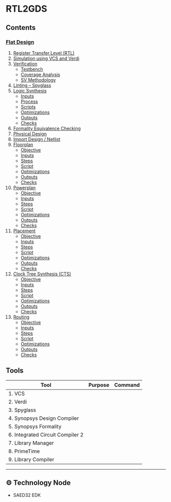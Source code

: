 # RTL2GDS

## Contents

### [Flat Design](Flat_Design/README.md#flat-design)

1. [Register Transfer Level (RTL)](Flat_Design/README.md#register-transfer-level-rtl)  
2. [Simulation using VCS and Verdi](Flat_Design/README.md#simulation-using-vcs-and-verdi)  
3. [Verification](Flat_Design/README.md#verification)  
   - [Testbench](Flat_Design/README.md#testbench)  
   - [Coverage Analysis](Flat_Design/README.md#coverage-analysis)  
   - [SV Methodology](Flat_Design/README.md#sv-methodology)  
4. [Linting – Spyglass](Flat_Design/README.md#linting----spyglass)  
5. [Logic Synthesis](Flat_Design/README.md#logic-synthesis)  
   - [Inputs](Flat_Design/README.md#logic-synthesis-inputs)  
   - [Process](Flat_Design/README.md#logic-synthesis-process)  
   - [Scripts](Flat_Design/README.md#logic-synthesis-scripts-and-flow)  
   - [Optimizations](Flat_Design/README.md#logic-synthesis-optimizations)  
   - [Outputs](Flat_Design/README.md#logic-synthesis-outputs)  
   - [Checks](Flat_Design/README.md#logic-synthesis-checks)  
6. [Formality Equivalence Checking](Flat_Design/README.md#formality-equivalence-checking)  
7. [Physical Design](Flat_Design/README.md#physical-design)  
8. [Import Design / Netlist](Flat_Design/README.md#import-design--netlist)  
9. [Floorplan](Flat_Design/README.md#floorplan)  
   - [Objective](Flat_Design/README.md#floorplan-objective)  
   - [Inputs](Flat_Design/README.md#floorplan-inputs)  
   - [Steps](Flat_Design/README.md#floorplanning-steps)  
   - [Script](Flat_Design/README.md#floorplan-script)  
   - [Optimizations](Flat_Design/README.md#floorplan-optimizations)  
   - [Outputs](Flat_Design/README.md#floorplan-outputs)  
   - [Checks](Flat_Design/README.md#floorplan-checks)  
10. [Powerplan](Flat_Design/README.md#power-plan)  
    - [Objective](Flat_Design/README.md#powerplan-objective)  
    - [Inputs](Flat_Design/README.md#powerplan-inputs)  
    - [Steps](Flat_Design/README.md#powerplanning-steps)  
    - [Script](Flat_Design/README.md#powerplan-script)  
    - [Optimizations](Flat_Design/README.md#powerplan-optimizations)  
    - [Outputs](Flat_Design/README.md#powerplan-outputs)  
    - [Checks](Flat_Design/README.md#powerplan-checks)  
11. [Placement](Flat_Design/README.md#placement)  
    - [Objective](Flat_Design/README.md#placement-objective)  
    - [Inputs](Flat_Design/README.md#placement-inputs)  
    - [Steps](Flat_Design/README.md#placement-steps)  
    - [Script](Flat_Design/README.md#placement-script)  
    - [Optimizations](Flat_Design/README.md#placement-optimizations)  
    - [Outputs](Flat_Design/README.md#placement-outputs)  
    - [Checks](Flat_Design/README.md#placement-checks)  
12. [Clock Tree Synthesis (CTS)](Flat_Design/README.md#clock-tree-synthesis-cts)  
    - [Objective](Flat_Design/README.md#cts-objective)  
    - [Inputs](Flat_Design/README.md#cts-inputs)  
    - [Steps](Flat_Design/README.md#cts-steps)  
    - [Script](Flat_Design/README.md#cts-script)  
    - [Optimizations](Flat_Design/README.md#cts-optimizations)  
    - [Outputs](Flat_Design/README.md#cts-outputs)  
    - [Checks](Flat_Design/README.md#cts-checks)  
13. [Routing](Flat_Design/README.md#routing)  
    - [Objective](Flat_Design/README.md#routing-objective)  
    - [Inputs](Flat_Design/README.md#routing-inputs)  
    - [Steps](Flat_Design/README.md#routing-steps)  
    - [Script](Flat_Design/README.md#routing-script)  
    - [Optimizations](Flat_Design/README.md#routing-optimizations)  
    - [Outputs](Flat_Design/README.md#routing-outputs)  
    - [Checks](Flat_Design/README.md#routing-checks)



## Tools

| Tool                             | Purpose        | Command |
|----------------------------------|----------------|---------|
| 1. VCS                           |                |         |
| 2. Verdi                         |                |         |
| 3. Spyglass                      |                |         |
| 4. Synopsys Design Compiler      |                |         |
| 5. Synopsys Formality            |                |         |
| 6. Integrated Circuit Compiler 2 |                |         |
| 7. Library Manager               |                |         |
| 8. PrimeTime                     |                |         |
| 9. Library Compiler              |                |         |

---

## ⚙️ Technology Node
- SAED32 EDK


   

